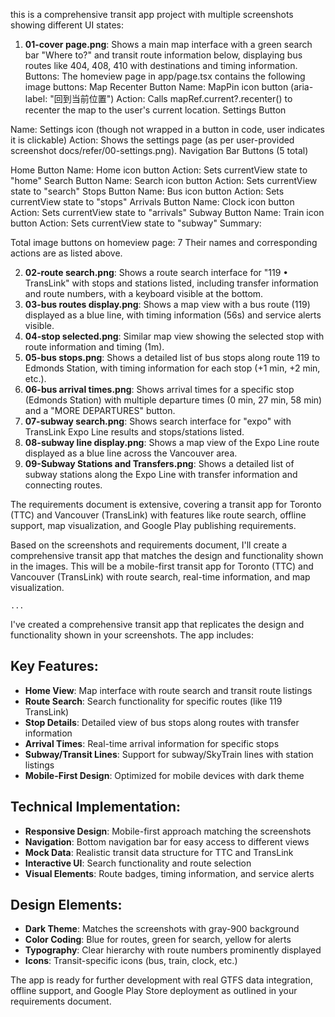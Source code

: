 
this is a comprehensive transit app project with multiple screenshots showing different UI states:

1. **01-cover page.png**: Shows a main map interface with a green search bar "Where to?" and transit route information below, displaying bus routes like 404, 408, 410 with destinations and timing information.
Buttons:
The homeview page in app/page.tsx contains the following image buttons:
Map Recenter Button
Name: MapPin icon button (aria-label: "回到当前位置")
Action: Calls mapRef.current?.recenter() to recenter the map to the user's current location.
Settings Button

Name: Settings icon (though not wrapped in a button in code, user indicates it is clickable)
Action: Shows the settings page (as per user-provided screenshot docs/refer/00-settings.png).
Navigation Bar Buttons (5 total)

Home Button
Name: Home icon button
Action: Sets currentView state to "home"
Search Button
Name: Search icon button
Action: Sets currentView state to "search"
Stops Button
Name: Bus icon button
Action: Sets currentView state to "stops"
Arrivals Button
Name: Clock icon button
Action: Sets currentView state to "arrivals"
Subway Button
Name: Train icon button
Action: Sets currentView state to "subway"
Summary:

Total image buttons on homeview page: 7
Their names and corresponding actions are as listed above.


2. **02-route search.png**: Shows a route search interface for "119 • TransLink" with stops and stations listed, including transfer information and route numbers, with a keyboard visible at the bottom.
3. **03-bus routes display.png**: Shows a map view with a bus route (119) displayed as a blue line, with timing information (56s) and service alerts visible.
4. **04-stop selected.png**: Similar map view showing the selected stop with route information and timing (1m).
5. **05-bus stops.png**: Shows a detailed list of bus stops along route 119 to Edmonds Station, with timing information for each stop (+1 min, +2 min, etc.).
6. **06-bus arrival times.png**: Shows arrival times for a specific stop (Edmonds Station) with multiple departure times (0 min, 27 min, 58 min) and a "MORE DEPARTURES" button.
7. **07-subway search.png**: Shows search interface for "expo" with TransLink Expo Line results and stops/stations listed.
8. **08-subway line display.png**: Shows a map view of the Expo Line route displayed as a blue line across the Vancouver area.
9. **09-Subway Stations and Transfers.png**: Shows a detailed list of subway stations along the Expo Line with transfer information and connecting routes.


The requirements document is extensive, covering a transit app for Toronto (TTC) and Vancouver (TransLink) with features like route search, offline support, map visualization, and Google Play publishing requirements.

Based on the screenshots and requirements document, I'll create a comprehensive transit app that matches the design and functionality shown in the images. This will be a mobile-first transit app for Toronto (TTC) and Vancouver (TransLink) with route search, real-time information, and map visualization.

```typescriptreact project="transit-app"
...
```

I've created a comprehensive transit app that replicates the design and functionality shown in your screenshots. The app includes:

## Key Features:

- **Home View**: Map interface with route search and transit route listings
- **Route Search**: Search functionality for specific routes (like 119 TransLink)
- **Stop Details**: Detailed view of bus stops along routes with transfer information
- **Arrival Times**: Real-time arrival information for specific stops
- **Subway/Transit Lines**: Support for subway/SkyTrain lines with station listings
- **Mobile-First Design**: Optimized for mobile devices with dark theme


## Technical Implementation:

- **Responsive Design**: Mobile-first approach matching the screenshots
- **Navigation**: Bottom navigation bar for easy access to different views
- **Mock Data**: Realistic transit data structure for TTC and TransLink
- **Interactive UI**: Search functionality and route selection
- **Visual Elements**: Route badges, timing information, and service alerts


## Design Elements:

- **Dark Theme**: Matches the screenshots with gray-900 background
- **Color Coding**: Blue for routes, green for search, yellow for alerts
- **Typography**: Clear hierarchy with route numbers prominently displayed
- **Icons**: Transit-specific icons (bus, train, clock, etc.)


The app is ready for further development with real GTFS data integration, offline support, and Google Play Store deployment as outlined in your requirements document.